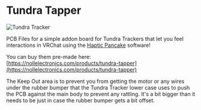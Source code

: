 Tundra Tapper
===

![Tundra Tracker](https://nollelectronics.com/cdn/shop/files/DSC04048-1.jpg?)

PCB Files for a simple addon board for Tundra Trackers that let you feel interactions in VRChat using the [Haptic Pancake](https://github.com/Z4urce/VRC-Haptic-Pancake) software! 

You can buy them pre-made here: [https://nollelectronics.com/products/tundra-tapper](https://nollelectronics.com/products/tundra-tapper) 

The Keep Out area is to prevent you from getting the motor or any wires under the rubber bumper that the Tundra Tracker lower case uses to push the PCB against the main body to prevent any rattling. It's a bit bigger than it needs to be just in case the rubber bumper gets a bit offset. 

